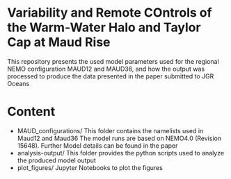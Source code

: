 # Variability and Remote COntrols of the Warm-Water Halo and Taylor Cap at Maud Rise


This repository presents the used model parameters used for the regional NEMO configuration MAUD12 and MAUD36, and how the output was processed to produce the data presented in the paper submitted to JGR Oceans

# Content
- MAUD_configurations/
  This folder contains the namelists used in Maud12 and Maud36
  The model runs are based on NEMO4.0 (Revision 15648). Further Model details can be found in the paper
- analysis-output/
  This folder provides the python scripts used to analyze the produced model output
- plot_figures/
  Jupyter Notebooks to plot the figures 